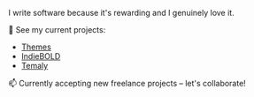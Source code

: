 I write software because it's rewarding and I genuinely love it.

🔭 See my current projects:
- [Themes](https://themes.temaly.com)
- [IndieBOLD](https://indiebold.com)
- [Temaly](https://temaly.com)
  
📫 Currently accepting new freelance projects – let's collaborate!

<!--
**anthonylan/anthonylan** is a ✨ _special_ ✨ repository because its `README.md` (this file) appears on your GitHub profile.

Here are some ideas to get you started:

- 🔭 I’m currently working on ...
- 🌱 I’m currently learning ...
- 👯 I’m looking to collaborate on ...
- 🤔 I’m looking for help with ...
- 💬 Ask me about ...
- 📫 How to reach me: ...
- 😄 Pronouns: ...
- ⚡ Fun fact: ...
-->
